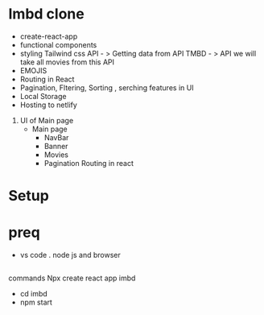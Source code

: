 # Imbd clone 
* create-react-app
* functional components
* styling Tailwind css
API - > Getting data from API
TMBD - > API we will take all movies from this API
* EMOJIS
* Routing in React
* Pagination, Fltering, Sorting , serching features in UI
* Local Storage
* Hosting to netlify

1. UI of Main page 
   * Main page
     * NavBar
     * Banner
     * Movies
     * Pagination
Routing in react


 # Setup
 # preq
  * vs code . node  js and browser
  ## 
  commands
   Npx create react app imbd
   * cd imbd
   * npm start